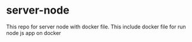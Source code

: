 # server-node
This repo for server node with docker file.
This include docker file for run node js app on docker
